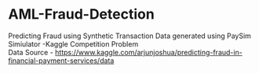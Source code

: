 # AML-Fraud-Detection
Predicting Fraud using Synthetic Transaction Data generated using PaySim Simiulator -Kaggle Competition Problem     
Data Source - https://www.kaggle.com/arjunjoshua/predicting-fraud-in-financial-payment-services/data
